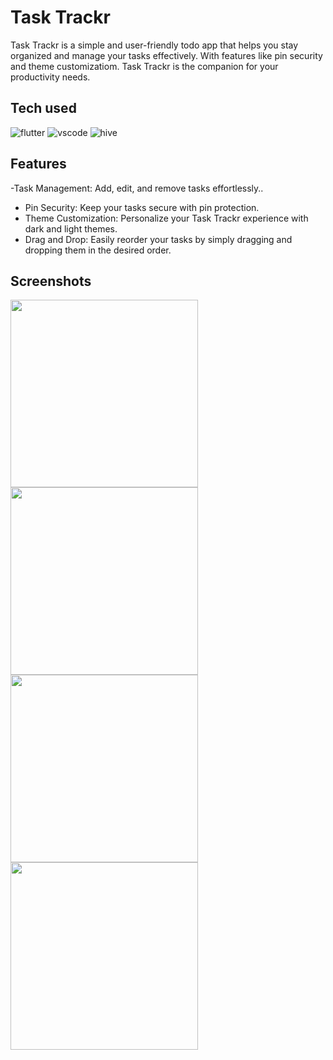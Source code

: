 
# Task Trackr

Task Trackr is a simple and user-friendly todo app that helps you stay organized and manage your tasks effectively. With features like pin security and theme customizatiom. Task Trackr is the companion for your productivity needs.

## Tech used


![flutter](https://img.shields.io/badge/Flutter-black?style=for-the-badge&logo=flutter&logoColor=white)
![vscode](https://img.shields.io/badge/vscode-black?style=for-the-badge&logo=vscode&logoColor=white)
![hive](https://img.shields.io/badge/hive-black?style=for-the-badge&logo=hive&logoColor=white)


## Features

-Task Management: Add, edit, and remove tasks effortlessly..
- Pin Security: Keep your tasks secure with pin protection.
- Theme Customization: Personalize your Task Trackr experience with dark and light themes.
- Drag and Drop: Easily reorder your tasks by simply dragging and dropping them in the desired order.


## Screenshots

<p float="left">
  <img src="https://github.com/Wise-394/To-do_App/assets/114738222/1362d1c8-9c07-4f23-929d-171b84a7263d" width="300" />
  <img src="https://github.com/Wise-394/To-do_App/assets/114738222/fa836b11-5ce5-4ba4-869d-f0e1591cc6ca" width="300" />
  <img src="https://github.com/Wise-394/To-do_App/assets/114738222/5d38eba4-3802-4812-b850-e7412ccbf7b9" width="300" />
  <img src="https://github.com/Wise-394/To-do_App/assets/114738222/fefecb21-89ec-4526-b057-e038486e6840" width="300" />
</p>
